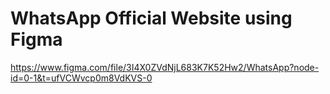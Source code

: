 # WhatsApp Official Website using Figma
https://www.figma.com/file/3I4X0ZVdNjL683K7K52Hw2/WhatsApp?node-id=0-1&t=ufVCWvcp0m8VdKVS-0
